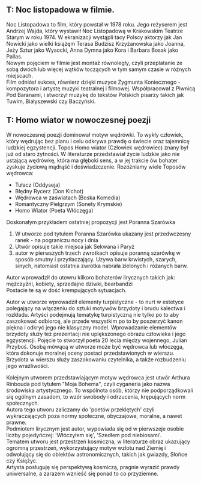 ## T: Noc listopadowa w filmie.
Noc Listopadowa to film, który powstał w 1978 roku. Jego reżyserem jest Andrzej Wajda, który wystawił Noc Listopadową w Krakowskim Teatrze Starym w roku 1974. W ekranizacji wystąpli tacy Polscy aktorzy jak Jan Nowicki jako wielki książęm Terasa Budzisz Krzyżanowska jako Joanna, Jeży Sztur jako Wysocki, Anna Dymna jako Kora i Barbara Bosak jako Pallas.  
Nowym pojęciem w filmie jest montaż równoległy, czyli przeplatanie ze sobą dwóch lub więcej wątków toczących w tym samym czasie w różnych miejscach.  
Film odniósł sukces, równierz dzięki muzyce Zygmunta Koniecznego - kompozytora i artystę muzyki teatralnej i filmowej. Współpracował z Piwnicą Pod Baranami,  i stworzył muzykę do tekstów Polskich pisarzy takich jak Tuwim, Białyszewski czy Baczyński.  

## T: Homo wiator w nowoczesnej poezji
W nowoczesnej poezji dominował motyw wędrówki. To wykły człowiek, który wędrując bez planu i celu odkrywa prawdę o świecie oraz tajemnicę ludzkiej egzystencji. Topos Homo wiator (Człowiek wędrowiec) znany był już od staro żytności. W literaturze przedstawiał życie ludzkie jako nie ustającą wędrówkę, która ma głęboki sens, a w jej trakcie ów bohater zyskuje życiową mądrąść i doświadzczenie. Rozóżniamy wiele Toposów wędrowca:
- Tułacz (Oddyseja)
- Błędny Rycerz (Don Kichot)
- Wędrowca w zaświatach (Boska Komedia)
- Romantyczny Pielgrzym (Sonety Krymskie)
- Homo Wiator (Poeta Włóczęga)

Doskonałym przykładem ostatniej propozycji jest Poranna Szarówka
1. W utworze pod tytułem Poranna Szarówka ukazany jest przedwczesny ranek - na pograniczu nocy i dnia
2. Utwór opisuje takie miejsca jak Sekwana i Paryż
3. autor w pierwszych trzech zwrotkach opisuje poranną szarówkę w sposób smutny i przytłaczający. Uzywa barw krwistych, szarych, sinych, natomiast ostatnia zwrotka nabrała zielonych i różanych barw.  

Autor wprowadził do utowru kilkoro bohaterów lirycznych takich jak: mężczyźni, kobiety, sprzedajne dziwki, bearbandzi  
Postacie te są w dość krempujących sytuacjach.  

Autor w utworze wprowadził elementy turpistyczne - to nurt w estetyce polegający na włączeniu do sztuki motywów brzydoty i brudu kalectwa i rozkładu. Artyści podejmują tematykę turpistyczną nie tylko po to aby zaszokować odbiorcę, ale przede wszystkim po to by poszerzyć kanon piękna i odkryć jego nie klasyczny model. Wprowadzanie elementów brzydoty służy też prezentacji nie upiększonego obrazu człowieka i jego egzystencji. Pojęcie to stworzył poeta 20 lecia między wojennego, Julian Przyboś. Osobą mówącą w utworze może być wędrowca lub włóczęga, która dokonuje moralnej oceny postaci przedstawionych w wierszu.  
Brzydota w wierszu służy zaszokowaniu czytelnika, a także rozbudzeniu jego wrażliwości.  

Kolejnym utworem przedstawiającym motyw wędrowca jest utwór Arthura Rinbouda pod tytułem "Moja Bohema", czyli cyganeria jako nazwa środowiska artystycznego. To wspólnota osób, którzy nie podporządkowali się ogólnym zasadom, to wzór swobody i odrzucenia, krępujących norm społecznych.  
Autora tego utworu zaliczamy do 'poetów przeklętych' czyli wykraczających poza normy społeczne, obyczajowe, moralne, a nawet prawne.  
Podmiotem lirycznym jest autor, wypowiada się od w pierwszeje osobie liczby pojedyńczej: 'Włóczyłem się', 'Szedłem pod niebiosami'.  
Tematem utworu jest przestrzeń kosmiczna, w literaturze obraz ukazujący ogromną przestrzeń, wykorzystujący motyw  wzlotu nad Ziemię i odwołujący się do obiektów astronomicznych, takich jak gwiazdy, Słońce czy Księżyc.  
Artysta posługuję się perspektywą kosmiczą, pragnie wyrazić prawdy uniwersalne, a zarazem wznieść się ponad  to co przyziemne. 